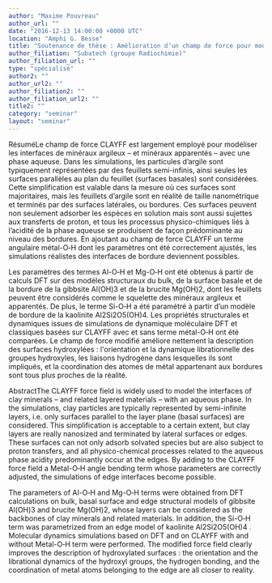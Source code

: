 ```yaml
---
author: "Maxime Pouvreau"
author_url: ""
date: "2016-12-13 14:00:00 +0000 UTC"
location: "Amphi G. Besse"
title: "Soutenance de thèse : Amélioration d’un champ de force pour modéliser les bordures de particules argileuses"
author_filiation: "Subatech (groupe Radiochimie)"
author_filiation_url: ""
type: "spécialisé"
author2: ""
author_url2: ""
author_filiation2: ""
author_filiation_url2: ""
title2: ""
category: "seminar" 
layout: "seminar"
---
```

RésuméLe champ de force CLAYFF est largement employé pour modéliser les interfaces de minéraux argileux – et minéraux apparentés – avec une phase aqueuse. Dans les simulations, les particules d’argile sont typiquement représentées par des feuillets semi-infinis, ainsi seules les surfaces parallèles au plan du feuillet (surfaces basales) sont considérées. Cette simplification est valable dans la mesure où ces surfaces sont majoritaires, mais les feuillets d’argile sont en réalité de taille nanométrique et terminés par des surfaces latérales, ou bordures. Ces surfaces peuvent non seulement adsorber les espèces en solution mais sont aussi sujettes aux transferts de proton, et tous les processus physico-chimiques liés à l’acidité de la phase aqueuse se produisent de façon prédominante au niveau des bordures. En ajoutant au champ de force CLAYFF un terme angulaire métal-O‑H dont les paramètres ont été correctement ajustés, les simulations réalistes des interfaces de bordure deviennent possibles.

Les paramètres des termes Al-O‑H et Mg-O‑H ont été obtenus à partir de calculs DFT sur des modèles structuraux du bulk, de la surface basale et de la bordure de la gibbsite Al(OH)3 et de la brucite Mg(OH)2, dont les feuillets peuvent être considérés comme le squelette des minéraux argileux et apparentés. De plus, le terme Si-O‑H a été paramétré à partir d’un modèle de bordure de la kaolinite Al2Si2O5(OH)4. Les propriétés structurales et dynamiques issues de simulations de dynamique moléculaire DFT et classiques basées sur CLAYFF avec et sans terme métal-O‑H ont été comparées. Le champ de force modifié améliore nettement la description des surfaces hydroxylées : l'orientation et la dynamique librationnelle des groupes hydroxyles, les liaisons hydrogène dans lesquelles ils sont impliqués, et la coordination des atomes de métal appartenant aux bordures sont tous plus proches de la réalité.

AbstractThe CLAYFF force field is widely used to model the interfaces of clay minerals – and related layered materials – with an aqueous phase. In the simulations, clay particles are typically represented by semi-infinite layers, i.e. only surfaces parallel to the layer plane (basal surfaces) are considered. This simplification is acceptable to a certain extent, but clay layers are really nanosized and terminated by lateral surfaces or edges. These surfaces can not only adsorb solvated species but are also subject to proton transfers, and all physico-chemical processes related to the aqueous phase acidity predominantly occur at the edges. By adding to the CLAYFF force field a Metal-O‑H angle bending term whose parameters are correctly adjusted, the simulations of edge interfaces become possible.

The parameters of Al-O‑H and Mg-O‑H terms were obtained from DFT calculations on bulk, basal surface and edge structural models of gibbsite Al(OH)3 and brucite Mg(OH)2, whose layers can be considered as the backbones of clay minerals and related materials. In addition, the Si-O‑H term was parametrized from an edge model of kaolinite Al2Si2O5(OH)4 . Molecular dynamics simulations based on DFT and on CLAYFF with and without Metal-O‑H term were performed. The modified force field clearly improves the description of hydroxylated surfaces : the orientation and the librational dynamics of the hydroxyl groups, the hydrogen bonding, and the coordination of metal atoms belonging to the edge are all closer to reality.
